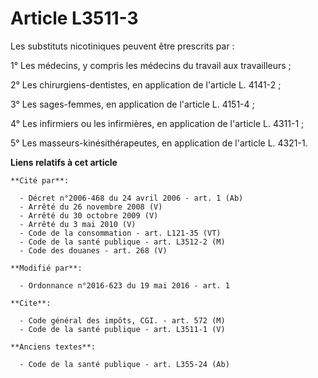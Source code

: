 # Article L3511-3

Les substituts nicotiniques peuvent être prescrits par : 

1° Les médecins, y compris les médecins du travail aux travailleurs ; 

2° Les chirurgiens-dentistes, en application de l'article L. 4141-2 ; 

3° Les sages-femmes, en application de l'article L. 4151-4 ; 

4° Les infirmiers ou les infirmières, en application de l'article L. 4311-1 ; 

5° Les masseurs-kinésithérapeutes, en application de l'article L. 4321-1.

**Liens relatifs à cet article**

	**Cité par**:

	  - Décret n°2006-468 du 24 avril 2006 - art. 1 (Ab)
	  - Arrêté du 26 novembre 2008 (V)
	  - Arrêté du 30 octobre 2009 (V)
	  - Arrêté du 3 mai 2010 (V)
	  - Code de la consommation - art. L121-35 (VT)
	  - Code de la santé publique - art. L3512-2 (M)
	  - Code des douanes - art. 268 (V)

	**Modifié par**:

	  - Ordonnance n°2016-623 du 19 mai 2016 - art. 1

	**Cite**:

	  - Code général des impôts, CGI. - art. 572 (M)
	  - Code de la santé publique - art. L3511-1 (V)

	**Anciens textes**:

	  - Code de la santé publique - art. L355-24 (Ab)
